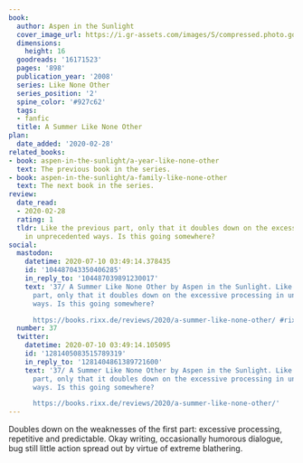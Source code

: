 ```yaml
---
book:
  author: Aspen in the Sunlight
  cover_image_url: https://i.gr-assets.com/images/S/compressed.photo.goodreads.com/books/1416158403l/16171523._SX98_.jpg
  dimensions:
    height: 16
  goodreads: '16171523'
  pages: '898'
  publication_year: '2008'
  series: Like None Other
  series_position: '2'
  spine_color: '#927c62'
  tags:
  - fanfic
  title: A Summer Like None Other
plan:
  date_added: '2020-02-28'
related_books:
- book: aspen-in-the-sunlight/a-year-like-none-other
  text: The previous book in the series.
- book: aspen-in-the-sunlight/a-family-like-none-other
  text: The next book in the series.
review:
  date_read:
  - 2020-02-28
  rating: 1
  tldr: Like the previous part, only that it doubles down on the excessive processing
    in unprecedented ways. Is this going somewhere?
social:
  mastodon:
    datetime: 2020-07-10 03:49:14.378435
    id: '104487043350406285'
    in_reply_to: '104487039891230017'
    text: '37/ A Summer Like None Other by Aspen in the Sunlight. Like the previous
      part, only that it doubles down on the excessive processing in unprecedented
      ways. Is this going somewhere?

      https://books.rixx.de/reviews/2020/a-summer-like-none-other/ #rixxReads'
  number: 37
  twitter:
    datetime: 2020-07-10 03:49:14.105095
    id: '1281405083515789319'
    in_reply_to: '1281404861389721600'
    text: '37/ A Summer Like None Other by Aspen in the Sunlight. Like the previous
      part, only that it doubles down on the excessive processing in unprecedented
      ways. Is this going somewhere?

      https://books.rixx.de/reviews/2020/a-summer-like-none-other/'
---
```


Doubles down on the weaknesses of the first part: excessive processing, repetitive and predictable. Okay writing, occasionally humorous dialogue, bug still little action spread out by virtue of extreme blathering.
